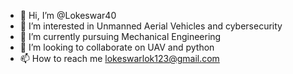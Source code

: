 - 👋 Hi, I’m @Lokeswar40
- 👀 I’m interested in  Unmanned Aerial Vehicles and cybersecurity
- 🌱 I’m currently pursuing Mechanical Engineering
- 💞️ I’m looking to collaborate on UAV and python 
- 📫 How to reach me lokeswarlok123@gmail.com

<!---
Lokeswar40/Lokeswar40 is a ✨ special ✨ repository because its `README.md` (this file) appears on your GitHub profile.
You can click the Preview link to take a look at your changes.
--->
